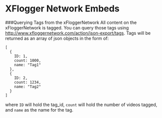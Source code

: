 # XFlogger Network Embeds

###Querying Tags from the xFloggerNetwork
All content on the xFloggerNetwork is tagged. You can query those tags using http://www.xfloggernetwork.com/action/json-export/tags. Tags will be returned as an array of json objects in the form of:

    [
      {
        ID: 1,
        count: 1000,
        name: "Tag1"
      },
      {
        ID: 2,
        count: 1234,
        name: "Tag2"
      }
    ]
where `ID` will hold the tag_id, `count` will hold the number of videos tagged, and `name` as the name for the tag.    
